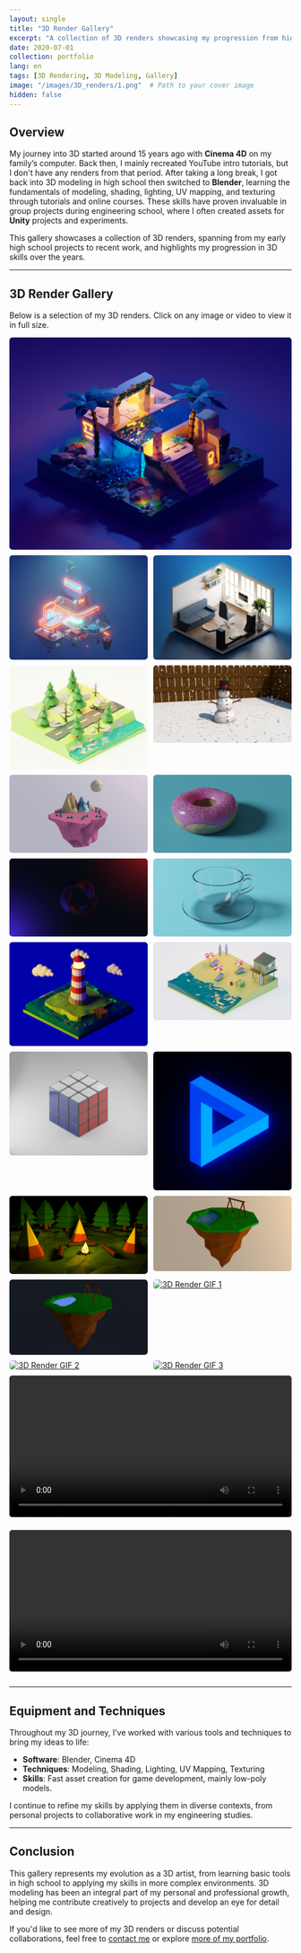 ```yaml
---
layout: single
title: "3D Render Gallery"
excerpt: "A collection of 3D renders showcasing my progression from high school to now."
date: 2020-07-01
collection: portfolio
lang: en
tags: [3D Rendering, 3D Modeling, Gallery]
image: "/images/3D_renders/1.png"  # Path to your cover image
hidden: false
---
```


## Overview

My journey into 3D started around 15 years ago with **Cinema 4D** on my family’s computer. Back then, I mainly recreated YouTube intro tutorials, but I don't have any renders from that period. After taking a long break, I got back into 3D modeling in high school then switched to **Blender**, learning the fundamentals of modeling, shading, lighting, UV mapping, and texturing through tutorials and online courses. These skills have proven invaluable in group projects during engineering school, where I often created assets for **Unity** projects and experiments.

This gallery showcases a collection of 3D renders, spanning from my early high school projects to recent work, and highlights my progression in 3D skills over the years.

---

## 3D Render Gallery

Below is a selection of my 3D renders. Click on any image or video to view it in full size.

<div class="gallery">
  <!-- First Image (Full Width) -->
  <a href="/images/3D_renders/1.png" class="first-item">
    <img src="/images/3D_renders/1.png" alt="3D Render 1" style="width:100%">
  </a>

  <!-- Remaining Items (Two per row) -->
  <a href="/images/3D_renders/2.png">
    <img src="/images/3D_renders/2.png" alt="3D Render 2" style="width:100%">
  </a>
  <a href="/images/3D_renders/3.png">
    <img src="/images/3D_renders/3.png" alt="3D Render 3" style="width:100%">
  </a>
  <a href="/images/3D_renders/4.png">
    <img src="/images/3D_renders/4.png" alt="3D Render 4" style="width:100%">
  </a>
  <a href="/images/3D_renders/5.png">
    <img src="/images/3D_renders/5.png" alt="3D Render 5" style="width:100%">
  </a>
  <a href="/images/3D_renders/6.png">
    <img src="/images/3D_renders/6.png" alt="3D Render 6" style="width:100%">
  </a>
  <a href="/images/3D_renders/7.png">
    <img src="/images/3D_renders/7.png" alt="3D Render 7" style="width:100%">
  </a>
  <a href="/images/3D_renders/8.jpg">
    <img src="/images/3D_renders/8.jpg" alt="3D Render 8" style="width:100%">
  </a>
  <a href="/images/3D_renders/9.png">
    <img src="/images/3D_renders/9.png" alt="3D Render 9" style="width:100%">
  </a>
  <a href="/images/3D_renders/10.png">
    <img src="/images/3D_renders/10.png" alt="3D Render 10" style="width:100%">
  </a>
  <a href="/images/3D_renders/11.png">
    <img src="/images/3D_renders/11.png" alt="3D Render 11" style="width:100%">
  </a>
  <a href="/images/3D_renders/12.png">
    <img src="/images/3D_renders/12.png" alt="3D Render 12" style="width:100%">
  </a>
  <a href="/images/3D_renders/13.png">
    <img src="/images/3D_renders/13.png" alt="3D Render 13" style="width:100%">
  </a>
  <a href="/images/3D_renders/14.png">
    <img src="/images/3D_renders/14.png" alt="3D Render 14" style="width:100%">
  </a>
  <a href="/images/3D_renders/15.jpg">
    <img src="/images/3D_renders/15.jpg" alt="3D Render 15" style="width:100%">
  </a>
  <a href="/images/3D_renders/16.jpg">
    <img src="/images/3D_renders/16.jpg" alt="3D Render 16" style="width:100%">
  </a>

  <!-- GIF Image Items -->
  <a href="/images/3D_renders/a1.gif">
    <img src="/images/3D_renders/a1.gif" alt="3D Render GIF 1" style="width:100%">
  </a>
  <a href="/images/3D_renders/a2.gif">
    <img src="/images/3D_renders/a2.gif" alt="3D Render GIF 2" style="width:100%">
  </a>
  <a href="/images/3D_renders/a3.gif">
    <img src="/images/3D_renders/a3.gif" alt="3D Render GIF 3" style="width:100%">
  </a>

  <!-- MP4 Video Items -->
  <div class="video-item">
    <video controls loop style="width: 100%;">
      <source src="/images/3D_renders/a4.mp4" type="video/mp4">
      Your browser does not support the video tag.
    </video>
  </div>
  <div class="video-item">
    <video controls loop style="width: 100%;">
      <source src="/images/3D_renders/a5.mp4" type="video/mp4">
      Your browser does not support the video tag.
    </video>
  </div>
</div>

---

## Equipment and Techniques

Throughout my 3D journey, I’ve worked with various tools and techniques to bring my ideas to life:

- **Software**: Blender, Cinema 4D
- **Techniques**: Modeling, Shading, Lighting, UV Mapping, Texturing
- **Skills**: Fast asset creation for game development, mainly low-poly models.

I continue to refine my skills by applying them in diverse contexts, from personal projects to collaborative work in my engineering studies.

---

## Conclusion

This gallery represents my evolution as a 3D artist, from learning basic tools in high school to applying my skills in more complex environments. 3D modeling has been an integral part of my personal and professional growth, helping me contribute creatively to projects and develop an eye for detail and design.

If you'd like to see more of my 3D renders or discuss potential collaborations, feel free to [contact me](/contact) or explore [more of my portfolio](/portfolio/).

<style>
.gallery {
  display: flex;
  flex-wrap: wrap;
  gap: 10px;
}

.gallery a {
  flex: 1 1 calc(50% - 10px);
  box-sizing: border-box;
  display: block;
  overflow: hidden;
  border-radius: 5px;
  transition: transform 0.3s ease;
}

.gallery a:hover {
  transform: scale(1.05);
}

.gallery .first-item {
  flex: 1 1 100%;
}

.gallery img {
  width: 100%;
  height: auto;
  display: block;
  border-radius: 5px;
}

.video-item {
  flex: 1 1 100%;
  box-sizing: border-box;
  margin-bottom: 10px;
}

video {
  border-radius: 5px;
}
</style>
